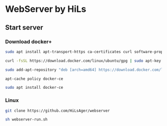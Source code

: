 # WebServer by HiLs

## Start server

### Download docker+

```bash
sudo apt install apt-transport-https ca-certificates curl software-properties-common

curl -fsSL https://download.docker.com/linux/ubuntu/gpg | sudo apt-key add -

sudo add-apt-repository "deb [arch=amd64] https://download.docker.com/linux/ubuntu focal stable"

apt-cache policy docker-ce

sudo apt install docker-ce
```

### Linux

```bash
git clone https://github.com/HiLsAger/webserver

sh webserver-run.sh
```
